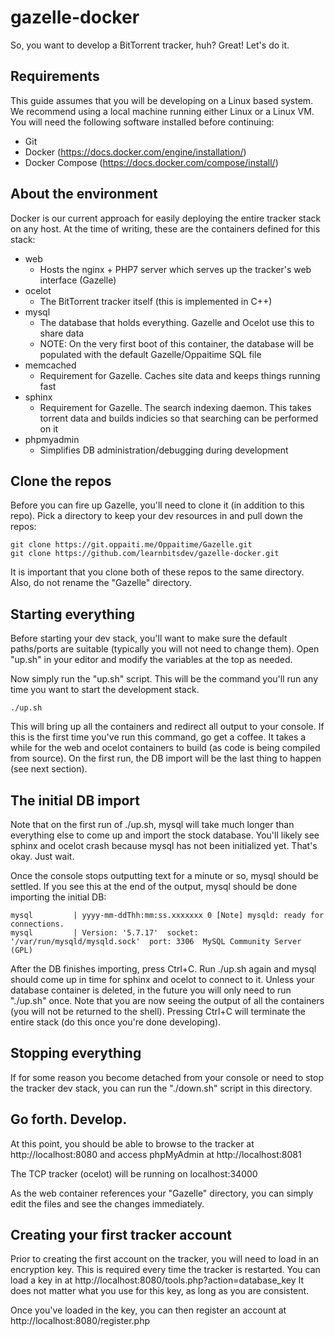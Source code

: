 # gazelle-docker

So, you want to develop a BitTorrent tracker, huh? Great! Let's do it.

## Requirements

This guide assumes that you will be developing on a Linux based system. We recommend using a local machine running either Linux or a Linux VM. You will need the following software installed before continuing:

  * Git
  * Docker (https://docs.docker.com/engine/installation/)
  * Docker Compose (https://docs.docker.com/compose/install/)

## About the environment

Docker is our current approach for easily deploying the entire tracker stack on any host. At the time of writing, these are the containers defined for this stack:

  * web
    * Hosts the nginx + PHP7 server which serves up the tracker's web interface (Gazelle)
  * ocelot
    * The BitTorrent tracker itself (this is implemented in C++)
  * mysql
    * The database that holds everything. Gazelle and Ocelot use this to share data
    * NOTE: On the very first boot of this container, the database will be populated with the default Gazelle/Oppaitime SQL file
  * memcached
    * Requirement for Gazelle. Caches site data and keeps things running fast
  * sphinx
    * Requirement for Gazelle. The search indexing daemon. This takes torrent data and builds indicies so that searching can be performed on it
  * phpmyadmin
    * Simplifies DB administration/debugging during development

## Clone the repos

Before you can fire up Gazelle, you'll need to clone it (in addition to this repo). Pick a directory to keep your dev resources in and pull down the repos:

    git clone https://git.oppaiti.me/Oppaitime/Gazelle.git
    git clone https://github.com/learnbitsdev/gazelle-docker.git

It is important that you clone both of these repos to the same directory. Also, do not rename the "Gazelle" directory.

## Starting everything

Before starting your dev stack, you'll want to make sure the default paths/ports are suitable (typically you will not need to change them). Open "up.sh" in your editor and modify the variables at the top as needed.

Now simply run the "up.sh" script. This will be the command you'll run any time you want to start the development stack.

    ./up.sh

This will bring up all the containers and redirect all output to your console. If this is the first time you've run this command, go get a coffee. It takes a while for the web and ocelot containers to build (as code is being compiled from source). On the first run, the DB import will be the last thing to happen (see next section).

## The initial DB import

Note that on the first run of ./up.sh, mysql will take much longer than everything else to come up and import the stock database. You'll likely see sphinx and ocelot crash because mysql has not been initialized yet. That's okay. Just wait.

Once the console stops outputting text for a minute or so, mysql should be settled. If you see this at the end of the output, mysql should be done importing the initial DB:

    mysql         | yyyy-mm-ddThh:mm:ss.xxxxxxx 0 [Note] mysqld: ready for connections.
    mysql         | Version: '5.7.17'  socket: '/var/run/mysqld/mysqld.sock'  port: 3306  MySQL Community Server (GPL)

After the DB finishes importing, press Ctrl+C. Run ./up.sh again and mysql should come up in time for sphinx and ocelot to connect to it. Unless your database container is deleted, in the future you will only need to run "./up.sh" once. Note that you are now seeing the output of all the containers (you will not be returned to the shell). Pressing Ctrl+C will terminate the entire stack (do this once you're done developing).

## Stopping everything

If for some reason you become detached from your console or need to stop the tracker dev stack, you can run the "./down.sh" script in this directory.

## Go forth. Develop.

At this point, you should be able to browse to the tracker at http://localhost:8080 and access phpMyAdmin at http://localhost:8081

The TCP tracker (ocelot) will be running on localhost:34000

As the web container references your "Gazelle" directory, you can simply edit the files and see the changes immediately.

## Creating your first tracker account

Prior to creating the first account on the tracker, you will need to load in an encryption key. This is required every time the tracker is restarted. You can load a key in at http://localhost:8080/tools.php?action=database_key It does not matter what you use for this key, as long as you are consistent.

Once you've loaded in the key, you can then register an account at http://localhost:8080/register.php

